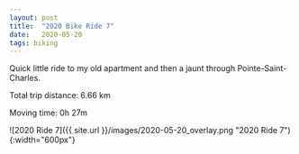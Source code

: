 ```yaml
---
layout: post
title:  "2020 Bike Ride 7"
date:   2020-05-20
tags: biking
---
```


Quick little ride to my old apartment and then a jaunt through Pointe-Saint-Charles.

Total trip distance: 6.66 km

Moving time: 0h 27m

![2020 Ride 7]({{ site.url }}/images/2020-05-20_overlay.png "2020 Ride 7"){:width="600px"}
